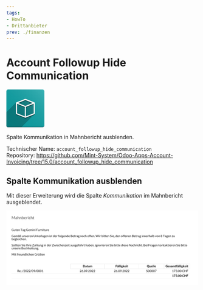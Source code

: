 ```yaml
---
tags:
- HowTo
- Drittanbieter
prev: ./finanzen
---
```

# Account Followup Hide Communication
![icon_oms_box](assets/icon_oms_box.png)

Spalte Kommunikation in Mahnbericht ausblenden.

Technischer Name: `account_followup_hide_communication`\
Repository: <https://github.com/Mint-System/Odoo-Apps-Account-Invoicing/tree/15.0/account_followup_hide_communication>

## Spalte Kommunikation ausblenden

Mit dieser Erweiterung wird die Spalte *Kommunikation* im Mahnbericht ausgeblendet.

![](assets/Account%20Followup%20Hide%20Communication.png)